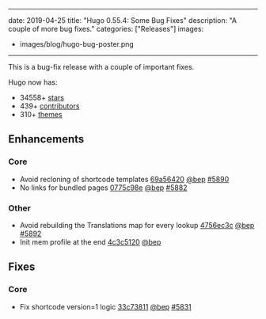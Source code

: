 
---
date: 2019-04-25
title: "Hugo 0.55.4: Some Bug Fixes"
description: "A couple of more bug fixes."
categories: ["Releases"]
images:
- images/blog/hugo-bug-poster.png

---

	

This is a bug-fix release with a couple of important fixes.


Hugo now has:

* 34558+ [stars](https://github.com/gohugoio/hugo/stargazers)
* 439+ [contributors](https://github.com/gohugoio/hugo/graphs/contributors)
* 310+ [themes](http://themes.gohugo.io/)

## Enhancements

### Core

* Avoid recloning of shortcode templates [69a56420](https://github.com/gohugoio/hugo/commit/69a56420aec5bf5abb846701d4a5ec67fe060d96) [@bep](https://github.com/bep) [#5890](https://github.com/gohugoio/hugo/issues/5890)
* No links for bundled pages [0775c98e](https://github.com/gohugoio/hugo/commit/0775c98e6c5b700e46adaaf190fc3f693a6ab002) [@bep](https://github.com/bep) [#5882](https://github.com/gohugoio/hugo/issues/5882)

### Other

* Avoid rebuilding the Translations map for every lookup [4756ec3c](https://github.com/gohugoio/hugo/commit/4756ec3cd8ef998f889619fe11be70cc900e2b75) [@bep](https://github.com/bep) [#5892](https://github.com/gohugoio/hugo/issues/5892)
* Init mem profile at the end [4c3c5120](https://github.com/gohugoio/hugo/commit/4c3c5120389cc95edc63b8f18a0eee786aa0c5e2) [@bep](https://github.com/bep) 

## Fixes

### Core

* Fix shortcode version=1 logic [33c73811](https://github.com/gohugoio/hugo/commit/33c738116c26e2ac37f4bd48159e8e3197fd7b39) [@bep](https://github.com/bep) [#5831](https://github.com/gohugoio/hugo/issues/5831)





